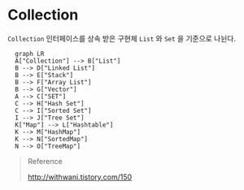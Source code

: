 
# Collection

`Collection` 인터페이스를 상속 받은 구현체 `List` 와 `Set` 을 기준으로 나뉜다.

```mermaid
  graph LR
  A["Collection"] --> B["List"]
  B --> D["Linked List"]
  B --> E["Stack"]
  B --> F["Array List"]
  B --> G["Vector"]
  A --> C["SET"]
  C --> H["Hash Set"]
  C --> I["Sorted Set"]
  I --> J["Tree Set"]
  K["Map"] --> L["Hashtable"]
  K --> M["HashMap"]
  K --> N["SortedMap"]
  N --> O["TreeMap"]
```

> Reference  
> 
> http://withwani.tistory.com/150